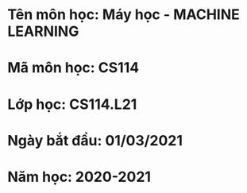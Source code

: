 # Tên môn học: Máy học - MACHINE LEARNING
# Mã môn học: CS114
# Lớp học: CS114.L21
# Ngày bắt đầu: 01/03/2021
# Năm học: 2020-2021
